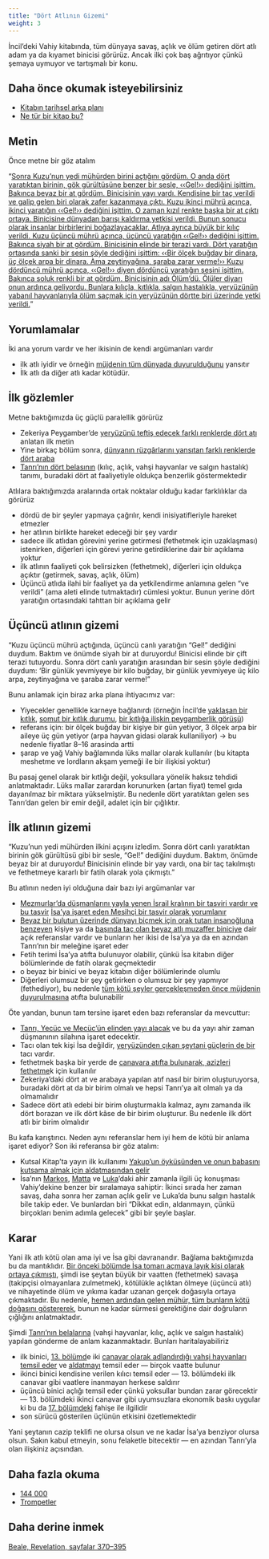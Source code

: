 ```yaml
---
title: "Dört Atlının Gizemi"
weight: 3
---
```



İncil’deki Vahiy kitabında, tüm dünyaya savaş, açlık ve ölüm getiren dört atlı adam ya da kıyamet binicisi görürüz. Ancak ilki çok baş ağrıtıyor çünkü şemaya uymuyor ve tartışmalı bir konu.


## Daha önce okumak isteyebilirsiniz

<a name="7ecb"></a>
- [Kitabın tarihsel arka planı](../../../../background/history/expl/pax-romana-key-to-understand-the-book-of-revelation)
- [Ne tür bir kitap bu?](../../../../background/literature/expl/the-book-of-revelation-how-to-read-it)



## Metin

<a name="879f"></a>
Önce metne bir göz atalım

“[Sonra Kuzu’nun yedi mühürden birini açtığını gördüm. O anda dört yaratıktan birinin, gök gürültüsüne benzer bir sesle, ‹‹Gel!›› dediğini işittim. Bakınca beyaz bir at gördüm. Binicisinin yayı vardı. Kendisine bir taç verildi ve galip gelen biri olarak zafer kazanmaya çıktı. Kuzu ikinci mührü açınca, ikinci yaratığın ‹‹Gel!›› dediğini işittim. O zaman kızıl renkte başka bir at çıktı ortaya. Binicisine dünyadan barışı kaldırma yetkisi verildi. Bunun sonucu olarak insanlar birbirlerini boğazlayacaklar. Atlıya ayrıca büyük bir kılıç verildi. Kuzu üçüncü mührü açınca, üçüncü yaratığın ‹‹Gel!›› dediğini işittim. Bakınca siyah bir at gördüm. Binicisinin elinde bir terazi vardı. Dört yaratığın ortasında sanki bir sesin şöyle dediğini işittim: ‹‹Bir ölçek buğday bir dinara, üç ölçek arpa bir dinara. Ama zeytinyağına, şaraba zarar verme!›› Kuzu dördüncü mührü açınca, ‹‹Gel!›› diyen dördüncü yaratığın sesini işittim. Bakınca soluk renkli bir at gördüm. Binicisinin adı Ölüm’dü. Ölüler diyarı onun ardınca geliyordu. Bunlara kılıçla, kıtlıkla, salgın hastalıkla, yeryüzünün yabanıl hayvanlarıyla ölüm saçmak için yeryüzünün dörtte biri üzerinde yetki verildi.](https://www.bibleserver.com/TR/Vahiy6%3A1-8)”


## Yorumlamalar

<a name="64b0"></a>
İki ana yorum vardır ve her ikisinin de kendi argümanları vardır

- ilk atlı iyidir ve örneğin [müjdenin tüm dünyada duyurulduğunu](https://www.bibleserver.com/TR/Markos13%3A10) yansıtır
- İlk atlı da diğer atlı kadar kötüdür.



## İlk gözlemler

<a name="df58"></a>
Metne baktığımızda üç güçlü paralellik görürüz

- Zekeriya Peygamber’de [yeryüzünü teftiş edecek farklı renklerde dört atı ](https://www.bibleserver.com/TR/Zekeriya1%3A8-15)anlatan ilk metin
- Yine birkaç bölüm sonra, [dünyanın rüzgârlarını yansıtan farklı renklerde dört araba](https://www.bibleserver.com/TR/Zekeriya6%3A1-8)
- [Tanrı’nın dört belasının](https://www.bibleserver.com/TR/Hezekiel14%3A12-23) (kılıç, açlık, vahşi hayvanlar ve salgın hastalık) tanımı, buradaki dört at faaliyetiyle oldukça benzerlik göstermektedir


Atlılara baktığımızda aralarında ortak noktalar olduğu kadar farklılıklar da görürüz

- dördü de bir şeyler yapmaya çağrılır, kendi inisiyatifleriyle hareket etmezler
- her atlının birlikte hareket edeceği bir şey vardır
- sadece ilk atlıdan görevini yerine getirmesi (fethetmek için uzaklaşması) istenirken, diğerleri için görevi yerine getirdiklerine dair bir açıklama yoktur
- ilk atlının faaliyeti çok belirsizken (fethetmek), diğerleri için oldukça açıktır (getirmek, savaş, açlık, ölüm)
- Üçüncü atlıda ilahi bir faaliyet ya da yetkilendirme anlamına gelen “ve verildi” (ama aleti elinde tutmaktadır) cümlesi yoktur. Bunun yerine dört yaratığın ortasındaki tahttan bir açıklama gelir



## Üçüncü atlının gizemi

<a name="2b7f"></a>
“Kuzu üçüncü mührü açtığında, üçüncü canlı yaratığın “Gel!” dediğini duydum. Baktım ve önümde siyah bir at duruyordu! Binicisi elinde bir çift terazi tutuyordu. Sonra dört canlı yaratığın arasından bir sesin şöyle dediğini duydum: ‘Bir günlük yevmiyeye bir kilo buğday, bir günlük yevmiyeye üç kilo arpa, zeytinyağına ve şaraba zarar verme!”

Bunu anlamak için biraz arka plana ihtiyacımız var:

- Yiyecekler genellikle karneye bağlanırdı (örneğin İncil’de [yaklaşan bir kıtlık](https://www.bibleserver.com/TR/Levililer26%3A26), [somut bir kıtlık durumu](https://www.bibleserver.com/TR/2.Krallar7%3A1), [bir kıtlığa ilişkin peygamberlik görüşü](https://www.bibleserver.com/TR/Hezekiel4%3A10-16))
- referans i̇çi̇n: bi̇r ölçek buğday bi̇r ki̇şi̇ye bi̇r gün yeti̇yor, 3 ölçek arpa bi̇r ai̇leye üç gün yeti̇yor (arpa hayvan gidasi olarak kullaniliyor) -&gt; bu nedenle fi̇yatlar 8–16 arasinda artti
- şarap ve yağ Vahiy bağlamında lüks mallar olarak kullanılır (bu kitapta meshetme ve lordların akşam yemeği ile bir ilişkisi yoktur)


Bu pasaj genel olarak bir kıtlığı değil, yoksullara yönelik haksız tehdidi anlatmaktadır. Lüks mallar zarardan korunurken (artan fiyat) temel gıda dayanılmaz bir miktara yükselmiştir. Bu nedenle dört yaratıktan gelen ses Tanrı’dan gelen bir emir değil, adalet için bir çığlıktır.


## İlk atlının gizemi

<a name="dba7"></a>
“Kuzu’nun yedi mühürden ilkini açışını izledim. Sonra dört canlı yaratıktan birinin gök gürültüsü gibi bir sesle, “Gel!” dediğini duydum. Baktım, önümde beyaz bir at duruyordu! Binicisinin elinde bir yay vardı, ona bir taç takılmıştı ve fethetmeye kararlı bir fatih olarak yola çıkmıştı.”

Bu atlının neden iyi olduğuna dair bazı iyi argümanlar var

- [Mezmurlar’da düşmanlarını yayla yenen İsrail kralının bir tasviri vardır ve bu tasvir](https://www.bibleserver.com/TR/Mezmur45%3A5-6) [İsa’ya işaret eden Mesihçi bir tasvir olarak yorumlanır](https://www.bibleserver.com/TR/%C4%B0braniler1%3A8)
- [Beyaz bir bulutun üzerinde dünyayı biçmek için orak tutan insanoğluna benzeyen](https://www.bibleserver.com/TR/Vahiy14%3A14) kişiye ya da [başında taç olan beyaz atlı muzaffer biniciye](https://www.bibleserver.com/TR/Vahiy19%3A11) dair açık referanslar vardır ve bunların her ikisi de İsa’ya ya da en azından Tanrı’nın bir meleğine işaret eder
- Fetih terimi İsa’ya atıfta bulunuyor olabilir, çünkü İsa kitabın diğer bölümlerinde de fatih olarak geçmektedir
- o beyaz bir binici ve beyaz kitabın diğer bölümlerinde olumlu
- Diğerleri olumsuz bir şey getirirken o olumsuz bir şey yapmıyor (fethediyor), bu nedenle [tüm kötü şeyler gerçekleşmeden önce müjdenin duyurulmasına](https://www.bibleserver.com/TR/Markos13%3A10) atıfta bulunabilir


Öte yandan, bunun tam tersine işaret eden bazı referanslar da mevcuttur:

- [Tanrı, Yecüc ve Mecüc’ün elinden yayı alacak](https://www.bibleserver.com/TR/Hezekiel39%3A3) ve bu da yayı ahir zaman düşmanının silahına işaret edecektir.
- Tacı olan tek kişi İsa değildir, [yeryüzünden çıkan şeytani güçlerin de bir ](https://www.bibleserver.com/TR/Vahiy9%3A7)tacı vardır.
- fethetmek başka bir yerde de [canavara atıfta bulunarak, azizleri fethetme](https://www.bibleserver.com/TR/Vahiy13%3A7)k için kullanılır
- Zekeriya’daki dört at ve arabaya yapılan atıf nasıl bir birim oluşturuyorsa, buradaki dört at da bir birim olmalı ve hepsi Tanrı’ya ait olmalı ya da olmamalıdır
- Sadece dört atlı edebi bir birim oluşturmakla kalmaz, aynı zamanda ilk dört borazan ve ilk dört kâse de bir birim oluşturur. Bu nedenle ilk dört atlı bir birim olmalıdır


Bu kafa karıştırıcı. Neden aynı referanslar hem iyi hem de kötü bir anlama işaret ediyor? Son iki referansa bir göz atalım:

- Kutsal Kitap’ta yayın ilk kullanımı [Yakup’un öyküsünden ve onun babasını kutsama almak için aldatmasından gelir](https://www.bibleserver.com/TR/Yarat%C4%B1l%C4%B1%C5%9F27)
- İsa’nın [Markos](https://www.bibleserver.com/TR/Markos13%3A5-9), [Matta](https://www.bibleserver.com/TR/Matta24%3A4-8) ve [Luka](https://www.bibleserver.com/TR/Luka21%3A8-11)’daki ahir zamanla ilgili üç konuşması Vahiy’dekine benzer bir sıralamaya sahiptir: İkinci sırada her zaman savaş, daha sonra her zaman açlık gelir ve Luka’da bunu salgın hastalık bile takip eder. Ve bunlardan biri “Dikkat edin, aldanmayın, çünkü birçokları benim adımla gelecek” gibi bir şeyle başlar.



## Karar

<a name="12b0"></a>
Yani ilk atlı kötü olan ama iyi ve İsa gibi davranandır. Bağlama baktığımızda bu da mantıklıdır. [Bir önceki bölümde İsa tomarı açmaya layık kişi olarak ortaya çıkmıştı](https://www.bibleserver.com/TR/Vahiy5), şimdi ise şeytan büyük bir vaatten (fethetmek) savaşa (takipçisi olmayanlara zulmetmek), kötülükle açlıktan ölmeye (üçüncü atlı) ve nihayetinde ölüm ve yıkıma kadar uzanan gerçek doğasıyla ortaya çıkmaktadır. Bu nedenle, [hemen ardından gelen mühür, tüm bunların kötü doğasını göstererek](https://www.bibleserver.com/TR/Vahiy6%3A9-11), bunun ne kadar sürmesi gerektiğine dair doğruların çığlığını anlatmaktadır.

Şimdi [Tanrı’nın belalarına](https://www.bibleserver.com/TR/Hezekiel14%3A12-23) (vahşi hayvanlar, kılıç, açlık ve salgın hastalık) yapılan gönderme de anlam kazanmaktadır. Bunları haritalayabiliriz

- ilk binici, [13. bölümd](https://www.bibleserver.com/TR/Vahiy13)e iki [canavar olarak adlandırdığı vahşi hayvanları temsil eder](../../../../content/beasts/expl/the-nature-of-the-beast-in-the-book-of-revelation) ve [aldatmayı](https://www.bibleserver.com/TR/2.Korintliler11%3A14) temsil eder — birçok vaatte bulunur
- ikinci binici kendisine verilen kılıcı temsil eder — 13. bölümdeki ilk canavar gibi vaatlere inanmayan herkese saldırır
- üçüncü binici açlığı temsil eder çünkü yoksullar bundan zarar görecektir — 13. bölümdeki ikinci canavar gibi uyumsuzlara ekonomik baskı uygular ki bu da [17. bölümdeki](https://www.bibleserver.com/TR/Vahiy17) fahişe ile ilgilidir
- son sürücü gösterilen üçlünün etkisini özetlemektedir


Yani şeytanın cazip teklifi ne olursa olsun ve ne kadar İsa’ya benziyor olursa olsun. Sakın kabul etmeyin, sonu felaketle bitecektir — en azından Tanrı’yla olan ilişkiniz açısından.


## Daha fazla okuma

<a name="9cea"></a>
- [144 000](../../../../content/army/expl/the-144000)
- [Trompetler](../../../../content/trumpets/expl/the-trumpets-in-revelation)

## Daha derine inmek

[Beale, Revelation, sayfalar 370–395](../../../../about/ressources/index.html#beale_rev)

[](https://github.com/revelation-today/revelation-today/blob/main/exampleSite/content/docs/content/seals/expl/the-mystery-of-the-four-horse-men.tr.md)
